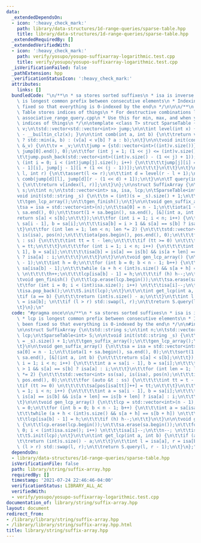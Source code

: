 ```yaml
---
data:
  _extendedDependsOn:
  - icon: ':heavy_check_mark:'
    path: library/data-structures/1d-range-queries/sparse-table.hpp
    title: library/data-structures/1d-range-queries/sparse-table.hpp
  _extendedRequiredBy: []
  _extendedVerifiedWith:
  - icon: ':heavy_check_mark:'
    path: verify/yosupo/yosupo-suffixarray-logarithmic.test.cpp
    title: verify/yosupo/yosupo-suffixarray-logarithmic.test.cpp
  _isVerificationFailed: false
  _pathExtension: hpp
  _verificationStatusIcon: ':heavy_check_mark:'
  attributes:
    links: []
  bundledCode: "\n/**\n * sa stores sorted suffixes\n * isa is inverse of sa\n * lcp\
    \ is longest common prefix between consecutive elements\n * Indexing has been\
    \ fixed so that everything is 0-indexed by the end\n */\n\n\n/**\n * This Sparse\
    \ Table stores indices of things\n * For destructive combinations like gcd, use\
    \ associative_range_query.cpp\n * Use this for min, max, and when you need the\
    \ indices of things\n */\n\ntemplate <class T> struct SparseTable {\n\tstd::vector<T>\
    \ v;\n\tstd::vector<std::vector<int>> jump;\n\n\tint level(int x) { return 31\
    \ - __builtin_clz(x); }\n\n\tint comb(int a, int b) {\n\t\treturn v[a] == v[b]\
    \ ? std::min(a, b) : (v[a] < v[b] ? a : b);\n\t}\n\n\tvoid init(const std::vector<T>\
    \ &_v) {\n\t\tv = _v;\n\t\tjump = {std::vector<int>((int)v.size())};\n\t\tiota(jump[0].begin(),\
    \ jump[0].end(), 0);\n\t\tfor (int j = 1; (1 << j) <= (int)v.size(); j++) {\n\t\
    \t\tjump.push_back(std::vector<int>((int)v.size() - (1 << j) + 1));\n\t\t\tfor\
    \ (int i = 0; i < (int)jump[j].size(); i++) {\n\t\t\t\tjump[j][i] = comb(jump[j\
    \ - 1][i], jump[j - 1][i + (1 << (j - 1))]);\n\t\t\t}\n\t\t}\n\t}\n\n\tint index(int\
    \ l, int r) {\n\t\tassert(l <= r);\n\t\tint d = level(r - l + 1);\n\t\treturn\
    \ comb(jump[d][l], jump[d][r - (1 << d) + 1]);\n\t}\n\n\tT query(int l, int r)\
    \ {\n\t\treturn v[index(l, r)];\n\t}\n};\n\nstruct SuffixArray {\n\tstd::string\
    \ s;\n\tint n;\n\tstd::vector<int> sa, isa, lcp;\n\tSparseTable<int> S;\n\n\t\
    void init(std::string _s) {\n\t\tn = (int)(s = _s).size() + 1;\n\t\tgen_suffix_array();\n\
    \t\tgen_lcp_array();\n\t\tgen_finish();\n\t}\n\n\tvoid gen_suffix_array() {\n\t\
    \tsa = isa = std::vector<int>(n);\n\t\tsa[0] = n - 1;\n\t\tiota(1 + sa.begin(),\
    \ sa.end(), 0);\n\t\tsort(1 + sa.begin(), sa.end(), [&](int a, int b) {\n\t\t\t\
    return s[a] < s[b];\n\t\t});\n\t\tfor (int i = 1; i < n; i++) {\n\t\t\tint a =\
    \ sa[i - 1], b = sa[i];\n\t\t\tisa[b] = i > 1 && s[a] == s[b] ? isa[a] : i;\n\t\
    \t}\n\t\tfor (int len = 1; len < n; len *= 2) {\n\t\t\tstd::vector<int> ss(sa),\
    \ is(isa), pos(n);\n\t\t\tiota(pos.begin(), pos.end(), 0);\n\t\t\tfor (auto &t\
    \ : ss) {\n\t\t\t\tint tt = t - len;\n\t\t\t\tif (tt >= 0) \n\t\t\t\t\tsa[pos[isa[tt]]++]\
    \ = tt;\n\t\t\t}\n\t\t\tfor (int i = 1; i < n; i++) {\n\t\t\t\tint a = sa[i -\
    \ 1], b = sa[i];\n\t\t\t\tisa[b] = is[a] == is[b] && is[a + len] == is[b + len]\
    \ ? isa[a] : i;\n\t\t\t}\n\t\t}\n\t}\n\n\tvoid gen_lcp_array() {\n\t\tlcp = std::vector<int>(n\
    \ - 1);\n\t\tint h = 0;\n\t\tfor (int b = 0; b < n - 1; b++) {\n\t\t\tint a =\
    \ sa[isa[b] - 1];\n\t\t\twhile (a + h < (int)s.size() && s[a + h] == s[b + h])\
    \ \n\t\t\t\th++;\n\t\t\tlcp[isa[b] - 1] = h;\n\t\t\tif (h) h--;\n\t\t}\n\t}\n\n\
    \tvoid gen_finish() {\n\t\tlcp.erase(lcp.begin());\n\t\tsa.erase(sa.begin());\n\
    \t\tfor (int i = 0; i < (int)isa.size(); i++) \n\t\t\tisa[i]--;\n\t\tn--; \n\t\
    \tisa.pop_back();\n\t\tS.init(lcp);\n\t}\n\t\n\tint get_lcp(int a, int b) {\n\t\
    \tif (a == b) {\n\t\t\treturn (int)s.size() - a;\n\t\t}\n\t\tint l = isa[a], r\
    \ = isa[b]; \n\t\tif (l > r) std::swap(l, r);\n\t\treturn S.query(l, r - 1);\n\
    \t}\n};\n"
  code: "#pragma once\n\n/**\n * sa stores sorted suffixes\n * isa is inverse of sa\n\
    \ * lcp is longest common prefix between consecutive elements\n * Indexing has\
    \ been fixed so that everything is 0-indexed by the end\n */\n\n#include \"../data-structures/1d-range-queries/sparse-table.hpp\"\
    \n\nstruct SuffixArray {\n\tstd::string s;\n\tint n;\n\tstd::vector<int> sa, isa,\
    \ lcp;\n\tSparseTable<int> S;\n\n\tvoid init(std::string _s) {\n\t\tn = (int)(s\
    \ = _s).size() + 1;\n\t\tgen_suffix_array();\n\t\tgen_lcp_array();\n\t\tgen_finish();\n\
    \t}\n\n\tvoid gen_suffix_array() {\n\t\tsa = isa = std::vector<int>(n);\n\t\t\
    sa[0] = n - 1;\n\t\tiota(1 + sa.begin(), sa.end(), 0);\n\t\tsort(1 + sa.begin(),\
    \ sa.end(), [&](int a, int b) {\n\t\t\treturn s[a] < s[b];\n\t\t});\n\t\tfor (int\
    \ i = 1; i < n; i++) {\n\t\t\tint a = sa[i - 1], b = sa[i];\n\t\t\tisa[b] = i\
    \ > 1 && s[a] == s[b] ? isa[a] : i;\n\t\t}\n\t\tfor (int len = 1; len < n; len\
    \ *= 2) {\n\t\t\tstd::vector<int> ss(sa), is(isa), pos(n);\n\t\t\tiota(pos.begin(),\
    \ pos.end(), 0);\n\t\t\tfor (auto &t : ss) {\n\t\t\t\tint tt = t - len;\n\t\t\t\
    \tif (tt >= 0) \n\t\t\t\t\tsa[pos[isa[tt]]++] = tt;\n\t\t\t}\n\t\t\tfor (int i\
    \ = 1; i < n; i++) {\n\t\t\t\tint a = sa[i - 1], b = sa[i];\n\t\t\t\tisa[b] =\
    \ is[a] == is[b] && is[a + len] == is[b + len] ? isa[a] : i;\n\t\t\t}\n\t\t}\n\
    \t}\n\n\tvoid gen_lcp_array() {\n\t\tlcp = std::vector<int>(n - 1);\n\t\tint h\
    \ = 0;\n\t\tfor (int b = 0; b < n - 1; b++) {\n\t\t\tint a = sa[isa[b] - 1];\n\
    \t\t\twhile (a + h < (int)s.size() && s[a + h] == s[b + h]) \n\t\t\t\th++;\n\t\
    \t\tlcp[isa[b] - 1] = h;\n\t\t\tif (h) h--;\n\t\t}\n\t}\n\n\tvoid gen_finish()\
    \ {\n\t\tlcp.erase(lcp.begin());\n\t\tsa.erase(sa.begin());\n\t\tfor (int i =\
    \ 0; i < (int)isa.size(); i++) \n\t\t\tisa[i]--;\n\t\tn--; \n\t\tisa.pop_back();\n\
    \t\tS.init(lcp);\n\t}\n\t\n\tint get_lcp(int a, int b) {\n\t\tif (a == b) {\n\t\
    \t\treturn (int)s.size() - a;\n\t\t}\n\t\tint l = isa[a], r = isa[b]; \n\t\tif\
    \ (l > r) std::swap(l, r);\n\t\treturn S.query(l, r - 1);\n\t}\n};"
  dependsOn:
  - library/data-structures/1d-range-queries/sparse-table.hpp
  isVerificationFile: false
  path: library/string/suffix-array.hpp
  requiredBy: []
  timestamp: '2021-07-24 22:46:46-04:00'
  verificationStatus: LIBRARY_ALL_AC
  verifiedWith:
  - verify/yosupo/yosupo-suffixarray-logarithmic.test.cpp
documentation_of: library/string/suffix-array.hpp
layout: document
redirect_from:
- /library/library/string/suffix-array.hpp
- /library/library/string/suffix-array.hpp.html
title: library/string/suffix-array.hpp
---
```

